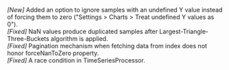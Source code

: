 _[New]_ Added an option to ignore samples with an undefined Y value instead of forcing them to zero ("Settings > Charts > Treat undefined Y values as 0").  
_[Fixed]_ NaN values produce duplicated samples after Largest-Triangle-Three-Buckets algorithm is applied.  
_[Fixed]_ Pagination mechanism when fetching data from index does not honor forceNanToZero property.  
_[Fixed]_ A race condition in TimeSeriesProcessor.   